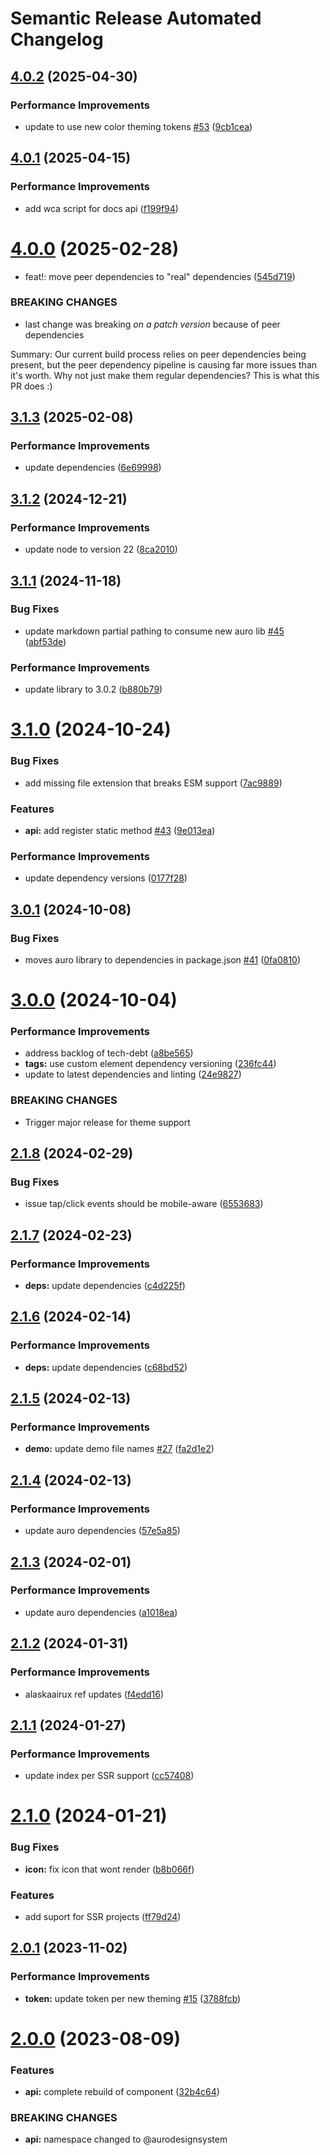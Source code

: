 # Semantic Release Automated Changelog

## [4.0.2](https://github.com/AlaskaAirlines/auro-backtotop/compare/v4.0.1...v4.0.2) (2025-04-30)


### Performance Improvements

* update to use new color theming tokens [#53](https://github.com/AlaskaAirlines/auro-backtotop/issues/53) ([9cb1cea](https://github.com/AlaskaAirlines/auro-backtotop/commit/9cb1cead7f43d0ebd21cb28ed7325fb7d51b2cd9))

## [4.0.1](https://github.com/AlaskaAirlines/auro-backtotop/compare/v4.0.0...v4.0.1) (2025-04-15)


### Performance Improvements

* add wca script for docs api ([f199f94](https://github.com/AlaskaAirlines/auro-backtotop/commit/f199f9409e182b7452c255b79edcf2866c27a354))

# [4.0.0](https://github.com/AlaskaAirlines/auro-backtotop/compare/v3.1.3...v4.0.0) (2025-02-28)


* feat!: move peer dependencies to "real" dependencies ([545d719](https://github.com/AlaskaAirlines/auro-backtotop/commit/545d719fea008f3816167dc14719b4dc961a9902))


### BREAKING CHANGES

* last change was breaking _on a patch version_ because of peer dependencies

Summary:
  Our current build process relies on peer dependencies being present, but
  the peer dependency pipeline is causing far more issues than it's worth.
  Why not just make them regular dependencies? This is what this PR does :)

## [3.1.3](https://github.com/AlaskaAirlines/auro-backtotop/compare/v3.1.2...v3.1.3) (2025-02-08)


### Performance Improvements

* update dependencies ([6e69998](https://github.com/AlaskaAirlines/auro-backtotop/commit/6e699983bdd87de2c00561c57a6d24f299325707))

## [3.1.2](https://github.com/AlaskaAirlines/auro-backtotop/compare/v3.1.1...v3.1.2) (2024-12-21)


### Performance Improvements

* update node to version 22 ([8ca2010](https://github.com/AlaskaAirlines/auro-backtotop/commit/8ca2010fe4438782343983c4d3a3cc9ac0546c34))

## [3.1.1](https://github.com/AlaskaAirlines/auro-backtotop/compare/v3.1.0...v3.1.1) (2024-11-18)


### Bug Fixes

* update markdown partial pathing to consume new auro lib [#45](https://github.com/AlaskaAirlines/auro-backtotop/issues/45) ([abf53de](https://github.com/AlaskaAirlines/auro-backtotop/commit/abf53dec09a1530d11eb06feaa6c4c4da01f8f43))


### Performance Improvements

* update library to 3.0.2 ([b880b79](https://github.com/AlaskaAirlines/auro-backtotop/commit/b880b79c650c39336fb8a35bfac94b4a63c0a099))

# [3.1.0](https://github.com/AlaskaAirlines/auro-backtotop/compare/v3.0.1...v3.1.0) (2024-10-24)


### Bug Fixes

* add missing file extension that breaks ESM support ([7ac9889](https://github.com/AlaskaAirlines/auro-backtotop/commit/7ac9889493e59addcdfdacff6d510f3fa62e83c3))


### Features

* **api:** add register static method [#43](https://github.com/AlaskaAirlines/auro-backtotop/issues/43) ([9e013ea](https://github.com/AlaskaAirlines/auro-backtotop/commit/9e013eab5f417a03fc4b7cfcde36407f4e394d8b))


### Performance Improvements

* update dependency versions ([0177f28](https://github.com/AlaskaAirlines/auro-backtotop/commit/0177f28113be8110893ac9eb716d07c72963b250))

## [3.0.1](https://github.com/AlaskaAirlines/auro-backtotop/compare/v3.0.0...v3.0.1) (2024-10-08)


### Bug Fixes

* moves auro library to dependencies in package.json [#41](https://github.com/AlaskaAirlines/auro-backtotop/issues/41) ([0fa0810](https://github.com/AlaskaAirlines/auro-backtotop/commit/0fa081040480bbf92a879c5223fe90512bdf5bf3))

# [3.0.0](https://github.com/AlaskaAirlines/auro-backtotop/compare/v2.1.8...v3.0.0) (2024-10-04)


### Performance Improvements

* address backlog of tech-debt ([a8be565](https://github.com/AlaskaAirlines/auro-backtotop/commit/a8be565c48aeb1319e6ef3ad13d2ffa0c2098979))
* **tags:** use custom element dependency versioning ([236fc44](https://github.com/AlaskaAirlines/auro-backtotop/commit/236fc44134d83d813e09d17619aa234dd9f240c0))
* update to latest dependencies and linting ([24e9827](https://github.com/AlaskaAirlines/auro-backtotop/commit/24e9827d31dfd1f3abb8476f3c7eb235a03ddea3))


### BREAKING CHANGES

* Trigger major release for theme support

## [2.1.8](https://github.com/AlaskaAirlines/auro-backtotop/compare/v2.1.7...v2.1.8) (2024-02-29)


### Bug Fixes

* issue tap/click events should be mobile-aware ([6553683](https://github.com/AlaskaAirlines/auro-backtotop/commit/65536833e7d9f1ff6460d92bdab13fff6f9c789a))

## [2.1.7](https://github.com/AlaskaAirlines/auro-backtotop/compare/v2.1.6...v2.1.7) (2024-02-23)


### Performance Improvements

* **deps:** update dependencies ([c4d225f](https://github.com/AlaskaAirlines/auro-backtotop/commit/c4d225f7d7e17a71c7e74fe4b411a3c7dd06034c))

## [2.1.6](https://github.com/AlaskaAirlines/auro-backtotop/compare/v2.1.5...v2.1.6) (2024-02-14)


### Performance Improvements

* **deps:** update dependencies ([c68bd52](https://github.com/AlaskaAirlines/auro-backtotop/commit/c68bd52df52eb5cc469092a726e92dcb48e7fbde))

## [2.1.5](https://github.com/AlaskaAirlines/auro-backtotop/compare/v2.1.4...v2.1.5) (2024-02-13)


### Performance Improvements

* **demo:** update demo file names [#27](https://github.com/AlaskaAirlines/auro-backtotop/issues/27) ([fa2d1e2](https://github.com/AlaskaAirlines/auro-backtotop/commit/fa2d1e2b57adac1a20bd7fd796e68c42e6dbbcb7))

## [2.1.4](https://github.com/AlaskaAirlines/auro-backtotop/compare/v2.1.3...v2.1.4) (2024-02-13)


### Performance Improvements

* update auro dependencies ([57e5a85](https://github.com/AlaskaAirlines/auro-backtotop/commit/57e5a852587e47ba55c0b4220269c3f378345062))

## [2.1.3](https://github.com/AlaskaAirlines/auro-backtotop/compare/v2.1.2...v2.1.3) (2024-02-01)


### Performance Improvements

* update auro dependencies ([a1018ea](https://github.com/AlaskaAirlines/auro-backtotop/commit/a1018ea7b345fd4152a4caf6c3ae144ae0baa6cf))

## [2.1.2](https://github.com/AlaskaAirlines/auro-backtotop/compare/v2.1.1...v2.1.2) (2024-01-31)


### Performance Improvements

* alaskaairux ref updates ([f4edd16](https://github.com/AlaskaAirlines/auro-backtotop/commit/f4edd166824e18e0934bb1f92c6dfed1f0c105d3))

## [2.1.1](https://github.com/AlaskaAirlines/auro-backtotop/compare/v2.1.0...v2.1.1) (2024-01-27)


### Performance Improvements

* update index per SSR support ([cc57408](https://github.com/AlaskaAirlines/auro-backtotop/commit/cc574083b549a2943ca6e8c72945e40dd2c02a04))

# [2.1.0](https://github.com/AlaskaAirlines/auro-backtotop/compare/v2.0.1...v2.1.0) (2024-01-21)


### Bug Fixes

* **icon:** fix icon that wont render ([b8b066f](https://github.com/AlaskaAirlines/auro-backtotop/commit/b8b066ff622a3e811f15cb544b2ea59b443819d4))


### Features

* add suport for SSR projects ([ff79d24](https://github.com/AlaskaAirlines/auro-backtotop/commit/ff79d2499bb1e42d546b3981e3c7375ee86aca5d))

## [2.0.1](https://github.com/AlaskaAirlines/auro-backtotop/compare/v2.0.0...v2.0.1) (2023-11-02)


### Performance Improvements

* **token:** update token per new theming [#15](https://github.com/AlaskaAirlines/auro-backtotop/issues/15) ([3788fcb](https://github.com/AlaskaAirlines/auro-backtotop/commit/3788fcbb3e8ac0c94f1dab887455edcff1c628e4))

# [2.0.0](https://github.com/AlaskaAirlines/auro-backtotop/compare/v1.1.0...v2.0.0) (2023-08-09)


### Features

* **api:** complete rebuild of component ([32b4c64](https://github.com/AlaskaAirlines/auro-backtotop/commit/32b4c64f50eb49e19a05b9cf5f5ee1992466bafb))


### BREAKING CHANGES

* **api:** namespace changed to @aurodesignsystem
